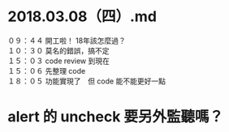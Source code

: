 # 2018.03.08（四）.md

０９：４４ 開工啦！ 18年該怎麼過？  
１０：３０ 莫名的錯誤，搞不定  
１５：０３ code review 到現在  
１５：０６ 先整理 code   
１８：０５ 功能實現了　但 code 能不能更好一點  
# alert 的 uncheck 要另外監聽嗎？
